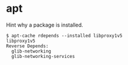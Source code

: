 # apt

Hint why a package is installed.

```
$ apt-cache rdepends --installed libproxy1v5
libproxy1v5
Reverse Depends:
  glib-networking
  glib-networking-services
```
